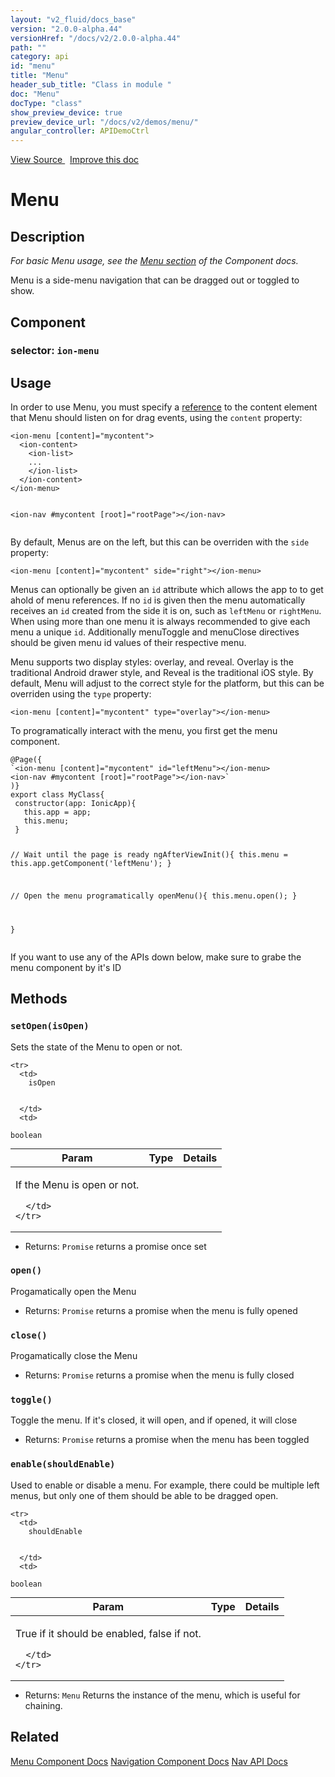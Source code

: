 ```yaml
---
layout: "v2_fluid/docs_base"
version: "2.0.0-alpha.44"
versionHref: "/docs/v2/2.0.0-alpha.44"
path: ""
category: api
id: "menu"
title: "Menu"
header_sub_title: "Class in module "
doc: "Menu"
docType: "class"
show_preview_device: true
preview_device_url: "/docs/v2/demos/menu/"
angular_controller: APIDemoCtrl 
---
```





<div class="improve-docs">
<a href='http://github.com/driftyco/ionic2/tree/master/ionic/components/menu/menu.ts#L7'>
View Source
</a>
&nbsp;
<a href='http://github.com/driftyco/ionic2/edit/master/ionic/components/menu/menu.ts#L7'>
Improve this doc
</a>
</div>





<h1 class="api-title">


Menu






</h1>






<!-- description -->
<h2>Description</h2>

<p><em>For basic Menu usage, see the <a href="../../../../components/#menus">Menu section</a>
of the Component docs.</em></p>
<p>Menu is a side-menu navigation that can be dragged out or toggled to show.</p>


<h2>Component</h2>
<h3>selector: <code>ion-menu</code></h3>
<!-- @usage tag -->

<h2>Usage</h2>

<p>In order to use Menu, you must specify a <a href="https://angular.io/docs/ts/latest/guide/user-input.html#local-variables">reference</a>
to the content element that Menu should listen on for drag events, using the <code>content</code> property:</p>
<pre><code class="lang-html">&lt;ion-menu [content]=&quot;mycontent&quot;&gt;
  &lt;ion-content&gt;
    &lt;ion-list&gt;
    ...
    &lt;/ion-list&gt;
  &lt;/ion-content&gt;
&lt;/ion-menu&gt;

&lt;ion-nav #mycontent [root]=&quot;rootPage&quot;&gt;&lt;/ion-nav&gt;
</code></pre>
<p>By default, Menus are on the left, but this can be overriden with the <code>side</code>
property:</p>
<pre><code class="lang-html">&lt;ion-menu [content]=&quot;mycontent&quot; side=&quot;right&quot;&gt;&lt;/ion-menu&gt;
</code></pre>
<p>Menus can optionally be given an <code>id</code> attribute which allows the app to
to get ahold of menu references. If no <code>id</code> is given then the menu
automatically receives an <code>id</code> created from the side it is on, such as
<code>leftMenu</code> or <code>rightMenu</code>. When using more than one menu it is always
recommended to give each menu a unique <code>id</code>. Additionally menuToggle and
menuClose directives should be given menu id values of their respective
menu.</p>
<p>Menu supports two display styles: overlay, and reveal. Overlay
is the traditional Android drawer style, and Reveal is the traditional iOS
style. By default, Menu will adjust to the correct style for the platform,
but this can be overriden using the <code>type</code> property:</p>
<pre><code class="lang-html">&lt;ion-menu [content]=&quot;mycontent&quot; type=&quot;overlay&quot;&gt;&lt;/ion-menu&gt;
</code></pre>
<p>To programatically interact with the menu, you first get the menu component.</p>
<pre><code class="lang-ts">@Page({
`&lt;ion-menu [content]=&quot;mycontent&quot; id=&quot;leftMenu&quot;&gt;&lt;/ion-menu&gt;
&lt;ion-nav #mycontent [root]=&quot;rootPage&quot;&gt;&lt;/ion-nav&gt;`
)}
export class MyClass{
 constructor(app: IonicApp){
   this.app = app;
   this.menu;
 }

 // Wait until the page is ready
 ngAfterViewInit(){
   this.menu = this.app.getComponent(&#39;leftMenu&#39;);
 }

 // Open the menu programatically
 openMenu(){
   this.menu.open();
 }

}
</code></pre>
<p>If you want to use any of the APIs down below, make sure to grabe the menu component by it&#39;s ID</p>




<!-- @property tags -->


<!-- methods on the class -->

<h2>Methods</h2>

<div id="setOpen"></div>

<h3>
<code>setOpen(isOpen)</code>
  

</h3>

Sets the state of the Menu to open or not.


<table class="table" style="margin:0;">
  <thead>
    <tr>
      <th>Param</th>
      <th>Type</th>
      <th>Details</th>
    </tr>
  </thead>
  <tbody>
    
    <tr>
      <td>
        isOpen
        
        
      </td>
      <td>
        
  <code>boolean</code>
      </td>
      <td>
        <p>If the Menu is open or not.</p>

        
      </td>
    </tr>
    
  </tbody>
</table>





* Returns: 
  <code>Promise</code> returns a promise once set




<div id="open"></div>

<h3>
<code>open()</code>
  

</h3>

Progamatically open the Menu






* Returns: 
  <code>Promise</code> returns a promise when the menu is fully opened




<div id="close"></div>

<h3>
<code>close()</code>
  

</h3>

Progamatically close the Menu






* Returns: 
  <code>Promise</code> returns a promise when the menu is fully closed




<div id="toggle"></div>

<h3>
<code>toggle()</code>
  

</h3>

Toggle the menu. If it's closed, it will open, and if opened, it will close






* Returns: 
  <code>Promise</code> returns a promise when the menu has been toggled




<div id="enable"></div>

<h3>
<code>enable(shouldEnable)</code>
  

</h3>

Used to enable or disable a menu. For example, there could be multiple
left menus, but only one of them should be able to be dragged open.


<table class="table" style="margin:0;">
  <thead>
    <tr>
      <th>Param</th>
      <th>Type</th>
      <th>Details</th>
    </tr>
  </thead>
  <tbody>
    
    <tr>
      <td>
        shouldEnable
        
        
      </td>
      <td>
        
  <code>boolean</code>
      </td>
      <td>
        <p>True if it should be enabled, false if not.</p>

        
      </td>
    </tr>
    
  </tbody>
</table>





* Returns: 
  <code>Menu</code> Returns the instance of the menu, which is useful for chaining.


<!-- related link -->

<h2>Related</h2>

<a href='/docs/v2/components#menus'>Menu Component Docs</a>
<a href='/docs/v2/components#navigation'>Navigation Component Docs</a>
<a href='../../nav/Nav'>Nav API Docs</a><!-- end content block -->


<!-- end body block -->


